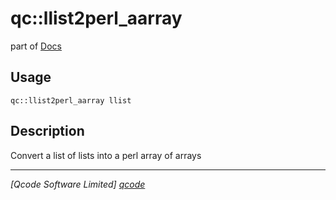 qc::llist2perl_aarray
=====================

part of [Docs](../index.md)

Usage
-----
`qc::llist2perl_aarray llist`

Description
-----------
Convert a list of lists into a perl array of arrays

----------------------------------
*[Qcode Software Limited] [qcode]*

[qcode]: http://www.qcode.co.uk "Qcode Software"